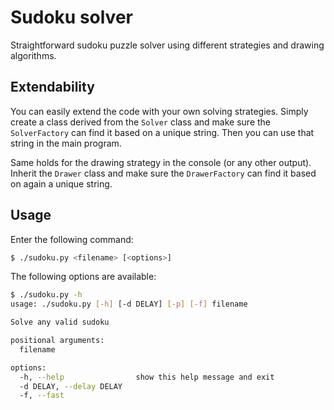 # Sudoku solver
Straightforward sudoku puzzle solver using different strategies and drawing algorithms.

## Extendability
You can easily extend the code with your own solving strategies. Simply create a class derived from the `Solver` class and make sure the `SolverFactory` can find it based on a unique string. Then you can use that string in the main program.

Same holds for the drawing strategy in the console (or any other output). Inherit the `Drawer` class and make sure the `DrawerFactory` can find it based on again a unique string.

## Usage
Enter the following command:

```sh
$ ./sudoku.py <filename> [<options>]
```

The following options are available:

```sh
$ ./sudoku.py -h
usage: ./sudoku.py [-h] [-d DELAY] [-p] [-f] filename

Solve any valid sudoku

positional arguments:
  filename

options:
  -h, --help                show this help message and exit
  -d DELAY, --delay DELAY
  -f, --fast
```
